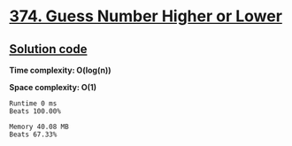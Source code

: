 # [374. Guess Number Higher or Lower](https://leetcode.com/problems/guess-number-higher-or-lower/)

## [Solution code](https://github.com/alexengrig/leetcode/blob/main/src/main/java/dev/alexengrig/leetcode/_374_guess_number_higher_or_lower/Solution.java)

**Time complexity: O(log(n))**

**Space complexity: O(1)**

```
Runtime 0 ms
Beats 100.00%

Memory 40.08 MB
Beats 67.33%
```
